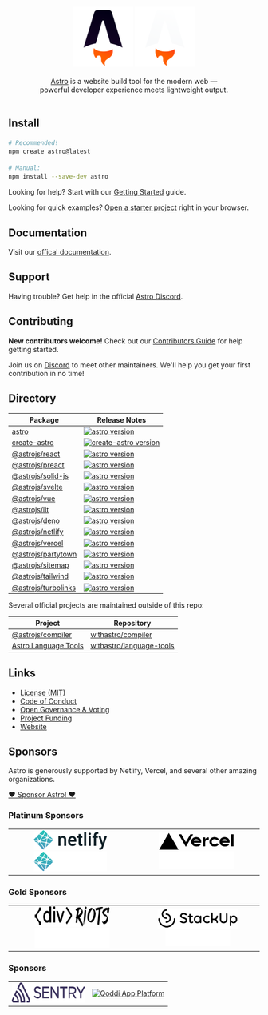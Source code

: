 <br/>
<p align="center">
  <img src="assets/brand/logo-square-black.png#gh-light-mode-only" alt="Astro logo" width="120">
  <img src="assets/brand/logo-square-white.png#gh-dark-mode-only" alt="Astro logo" width="120">
  <br/><br/>
  <a href="https://astro.build">Astro</a> is a website build tool for the modern web &mdash;
  <br/>
  powerful developer experience meets lightweight output.
  <br/><br/>
</p>

## Install


```bash
# Recommended!
npm create astro@latest

# Manual:
npm install --save-dev astro
```

Looking for help? Start with our [Getting Started](https://docs.astro.build/en/getting-started/) guide.  

Looking for quick examples? [Open a starter project](https://astro.new/) right in your browser.
## Documentation

Visit our [offical documentation](https://docs.astro.build/).  

## Support

Having trouble? Get help in the official [Astro Discord](https://astro.build/chat).
## Contributing

**New contributors welcome!** Check out our [Contributors Guide](CONTRIBUTING.md) for help getting started. 

Join us on [Discord](https://astro.build/chat) to meet other maintainers. We'll help you get your first contribution in no time!

## Directory

| Package                                                 | Release Notes                                                                                                                     |
| ------------------------------------------------------- | --------------------------------------------------------------------------------------------------------------------------------- |
| [astro](packages/astro)                                 | [![astro version](https://img.shields.io/npm/v/astro.svg?label=%20)](packages/astro/CHANGELOG.md)                                 |
| [create-astro](packages/create-astro)                   | [![create-astro version](https://img.shields.io/npm/v/create-astro.svg?label=%20)](packages/create-astro/CHANGELOG.md)            |
| [@astrojs/react](packages/integrations/react)           | [![astro version](https://img.shields.io/npm/v/@astrojs/react.svg?label=%20)](packages/integrations/react/CHANGELOG.md)           |
| [@astrojs/preact](packages/integrations/preact)         | [![astro version](https://img.shields.io/npm/v/@astrojs/preact.svg?label=%20)](packages/integrations/preact/CHANGELOG.md)         |
| [@astrojs/solid-js](packages/integrations/solid-js)     | [![astro version](https://img.shields.io/npm/v/@astrojs/solid-js.svg?label=%20)](packages/integrations/solid-js/CHANGELOG.md)     |
| [@astrojs/svelte](packages/integrations/svelte)         | [![astro version](https://img.shields.io/npm/v/@astrojs/svelte.svg?label=%20)](packages/integrations/svelte/CHANGELOG.md)         |
| [@astrojs/vue](packages/integrations/vue)               | [![astro version](https://img.shields.io/npm/v/@astrojs/vue.svg?label=%20)](packages/integrations/vue/CHANGELOG.md)               |
| [@astrojs/lit](packages/integrations/lit)               | [![astro version](https://img.shields.io/npm/v/@astrojs/lit.svg?label=%20)](packages/integrations/lit/CHANGELOG.md)               |
| [@astrojs/deno](packages/integrations/deno)             | [![astro version](https://img.shields.io/npm/v/@astrojs/deno.svg?label=%20)](packages/integrations/deno/CHANGELOG.md)             |
| [@astrojs/netlify](packages/integrations/netlify)       | [![astro version](https://img.shields.io/npm/v/@astrojs/netlify.svg?label=%20)](packages/integrations/netlify/CHANGELOG.md)       |
| [@astrojs/vercel](packages/integrations/vercel)         | [![astro version](https://img.shields.io/npm/v/@astrojs/vercel.svg?label=%20)](packages/integrations/vercel/CHANGELOG.md)         |
| [@astrojs/partytown](packages/integrations/partytown)   | [![astro version](https://img.shields.io/npm/v/@astrojs/partytown.svg?label=%20)](packages/integrations/partytown/CHANGELOG.md)   |
| [@astrojs/sitemap](packages/integrations/sitemap)       | [![astro version](https://img.shields.io/npm/v/@astrojs/sitemap.svg?label=%20)](packages/integrations/sitemap/CHANGELOG.md)       |
| [@astrojs/tailwind](packages/integrations/tailwind)     | [![astro version](https://img.shields.io/npm/v/@astrojs/tailwind.svg?label=%20)](packages/integrations/tailwind/CHANGELOG.md)     |
| [@astrojs/turbolinks](packages/integrations/turbolinks) | [![astro version](https://img.shields.io/npm/v/@astrojs/turbolinks.svg?label=%20)](packages/integrations/turbolinks/CHANGELOG.md) |

Several official projects are maintained outside of this repo:

| Project                                                             | Repository                                                              |
| ------------------------------------------------------------------- | ----------------------------------------------------------------------- |
| [@astrojs/compiler](packages/integrations/compiler)                 | [withastro/compiler](https://github.com/withastro/compiler)             |
| [Astro Language Tools](https://github.com/withastro/language-tools) | [withastro/language-tools](https://github.com/withastro/language-tools) |


## Links

- [License (MIT)](LICENSE)
- [Code of Conduct](CODE_OF_CONDUCT.md)
- [Open Governance & Voting](GOVERNANCE.md)
- [Project Funding](FUNDING.md)
- [Website](https://astro.build/)

## Sponsors

Astro is generously supported by Netlify, Vercel, and several other amazing organizations.

[❤️ Sponsor Astro! ❤️](FUNDING.md)

### Platinum Sponsors

<table>
  <tbody>
    <tr>
      <td align="center"><a href="https://www.netlify.com/#gh-light-mode-only" target="_blank"><img width="147" height="40" src="https://raw.githubusercontent.com/withastro/astro/main/.github/assets/netlify.svg#gh-light-mode-only" alt="Netlify" /></a><a href="https://www.netlify.com/#gh-dark-mode-only" target="_blank"><img width="147" height="40" src="https://raw.githubusercontent.com/withastro/astro/main/.github/assets/netlify-dark.svg#gh-dark-mode-only" alt="Netlify" />
      </a></td>
      <td align="center"><a href="https://www.vercel.com/#gh-light-mode-only" target="_blank"><img width="150" height="34" src="https://raw.githubusercontent.com/withastro/astro/main/.github/assets/vercel.svg#gh-light-mode-only" alt="Vercel" /></a><a href="https://www.vercel.com/#gh-dark-mode-only"><img width="150" height="34" src="https://raw.githubusercontent.com/withastro/astro/main/.github/assets/vercel-dark.svg#gh-dark-mode-only" alt="Vercel" />
      </a></td>
    </tr>
  </tbody>
</table>

### Gold Sponsors

<table>
  <tbody>
    <tr>
      <td align="center">
        <a href="https://divRIOTS.com#gh-light-mode-only" target="_blank">
        <img width="150" height="40" src="https://raw.githubusercontent.com/withastro/astro/main/.github/assets/divriots.svg#gh-light-mode-only" alt="‹div›RIOTS" />
        </a>
        <a href="https://divRIOTS.com#gh-dark-mode-only" target="_blank">
        <img width="150" height="40" src="https://raw.githubusercontent.com/withastro/astro/main/.github/assets/divriots-dark.svg#gh-dark-mode-only" alt="‹div›RIOTS" />
        </a>
      </td>
      <td align="center">
        <a href="https://stackupdigital.co.uk/#gh-light-mode-only" target="_blank">
        <img width="162" height="40" src="https://raw.githubusercontent.com/withastro/astro/main/.github/assets/stackup.svg#gh-light-mode-only" alt="StackUp Digital" />
        </a>
        <a href="https://stackupdigital.co.uk/#gh-dark-mode-only" target="_blank">
        <img width="130" height="32" src="https://raw.githubusercontent.com/withastro/astro/main/.github/assets/stackup-dark.svg#gh-dark-mode-only" alt="StackUp Digital" />
        </a>
      </td>
    </tr>
  </tbody>
</table>

### Sponsors

<table>
  <tbody>
    <tr>
      <td align="center"><a href="https://sentry.io" target="_blank"><img width="147" height="40" src="https://raw.githubusercontent.com/withastro/astro/main/.github/assets/sentry.svg" alt="Sentry" /></a></td><td align="center"><a href="https://qoddi.com" target="_blank"><img width="147" height="40" src="https://devcenter.qoddi.com/wp-content/uploads/2021/11/blog-transparent-logo-1.png" alt="Qoddi App Platform" /></a></td>
    </tr>
  </tbody>
</table>
